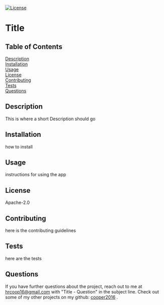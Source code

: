 [![License](https://img.shields.io/badge/License-Apache_2.0-blue.svg)](https://opensource.org/licenses/Apache-2.0)
# Title

## Table of Contents

[Description](#description)<br>
[Installation](#installation)<br>
[Usage](#usage)<br>
[License](#license)<br>
[Contributing](#contributing)<br>
[Tests](#tests)<br>
[Questions](#questions)<br>


## Description 
This is where a short Description should go

## Installation
how to install

## Usage
instructions for using the app

## License
Apache-2.0

## Contributing
here is the contributing guidelines

## Tests
here are the tests

## Questions
If you have further questions about the project, reach out to me at hrcoop16@gmail.com with "Title - Question" in the subject line. Check out some of my other projects on my github: [cooper2016](https://github.com/cooper2016/) .